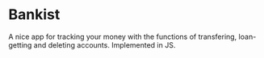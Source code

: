 # Bankist
A nice app for tracking your money with the functions of transfering, loan-getting and deleting accounts. 
Implemented in JS.

